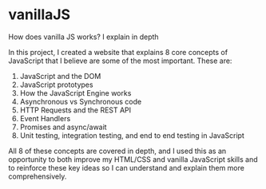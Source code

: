 # vanillaJS
How does vanilla JS works? I explain in depth

In this project, I created a website that explains 8 core concepts of JavaScript that I believe are some of the most important. These are:

1. JavaScript and the DOM
2. JavaScript prototypes
3. How the JavaScript Engine works
4. Asynchronous vs Synchronous code
5. HTTP Requests and the REST API
6. Event Handlers
7. Promises and async/await
8. Unit testing, integration testing, and end to end testing in JavaScript

All 8 of these concepts are covered in depth, and I used this as an opportunity to both improve my HTML/CSS and vanilla JavaScript skills and to reinforce
these key ideas so I can understand and explain them more comprehensively.
